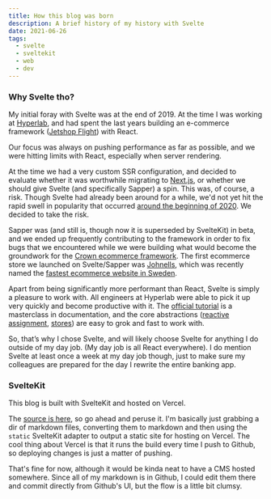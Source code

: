 ```yaml
---
title: How this blog was born
description: A brief history of my history with Svelte
date: 2021-06-26
tags:
  - svelte
  - sveltekit
  - web
  - dev
---
```


### Why Svelte tho?

My initial foray with Svelte was at the end of 2019. At the time I was working at [Hyperlab][1], and had spent the last years building an e-commerce framework ([Jetshop Flight][2]) with React.

Our focus was always on pushing performance as far as possible, and we were hitting limits with React, especially when server rendering.

At the time we had a very custom SSR configuration, and decided to evaluate whether it was worthwhile migrating to [Next.js][3], or whether we should give Svelte (and specifically Sapper) a spin. This was, of course, a risk. Though Svelte had already been around for a while, we'd not yet hit the rapid swell in popularity that occurred [around the beginning of 2020][4]. We decided to take the risk.

Sapper was (and still is, though now it is superseded by SvelteKit) in beta, and we ended up frequently contributing to the framework in order to fix bugs that we encountered while we were building what would become the groundwork for the [Crown ecommerce framework][5]. The first ecommerce store
we launched on Svelte/Sapper was [Johnells][6], which was recently named the [fastest ecommerce website in Sweden][7].

Apart from being significantly more performant than React, Svelte is simply a pleasure to work with. All engineers at Hyperlab were able to pick it up very quickly and become productive with it. The [official tutorial][8] is a masterclass in documentation, and the core abstractions ([reactive assignment][9], [stores][10]) are easy to grok and fast to work with.

So, that’s why I chose Svelte, and will likely choose Svelte for anything I do outside of my day job. (My day job is all React everywhere). I do mention Svelte at least once a week at my day job though, just to make sure my colleagues are prepared for the day I rewrite the entire banking app.

### SvelteKit

This blog is built with SvelteKit and hosted on Vercel.

The [source is here][11], so go ahead and peruse it. I'm basically just grabbing a dir of markdown files, converting them to markdown and then using the `static` SvelteKit adapter to output a static site for hosting on Vercel. The cool thing about Vercel is that it runs the build every time I push to Github, so deploying changes is just a matter of pushing.

That's fine for now, although it would be kinda neat to have a CMS hosted somewhere. Since all of my markdown is in Github, I could edit them there and commit directly from Github's UI, but the flow is a little bit clumsy.

[1]:	https://hyperlab.se/en/
[2]:	https://www.jetshop.io/jetshop-flight/
[3]:	https://nextjs.org
[4]:	https://trends.builtwith.com/javascript/Svelte
[5]:	https://crownframework.com/
[6]:	https://www.johnells.se/
[7]:	https://improove.se/top-100-fastest-swedish-ecommerce
[8]:	https://svelte.dev/tutorial/basics
[9]:	https://svelte.dev/examples#reactive-assignments
[10]:	https://svelte.dev/examples#auto-subscriptions
[11]:	https://github.com/Jayphen/jayphen.com
